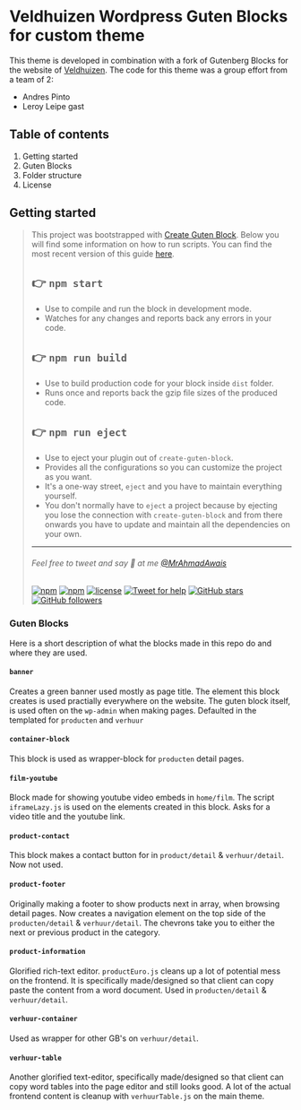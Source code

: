 # Veldhuizen Wordpress Guten Blocks for custom theme
This theme is developed in combination with a fork of Gutenberg Blocks for the website of [Veldhuizen](https://veldhuizen.nl). The code for this theme was a group effort from a team of 2:
* Andres Pinto
* Leroy Leipe gast


## Table of contents
1. Getting started
2. Guten Blocks
3. Folder structure
4. License


## Getting started
> 
> This project was bootstrapped with [Create Guten Block](https://github.com/ahmadawais/create-guten-block).
> Below you will find some information on how to run scripts.
>You can find the most recent version of this guide [here](https://github.com/ahmadawais/create-guten-block).
> 
> ## 👉  `npm start`
> - Use to compile and run the block in development mode.
> - Watches for any changes and reports back any errors in your code.
> 
> ## 👉  `npm run build`
> - Use to build production code for your block inside `dist` folder.
> - Runs once and reports back the gzip file sizes of the produced code.
> 
> ## 👉  `npm run eject`
> - Use to eject your plugin out of `create-guten-block`.
> - Provides all the configurations so you can customize the project as you want.
> - It's a one-way street, `eject` and you have to maintain everything yourself.
> - You don't normally have to `eject` a project because by ejecting you lose the connection with `create-guten-block` and from there onwards you have to update and maintain all the dependencies on your own.
> 
> ---
> 
> ###### Feel free to tweet and say 👋 at me [@MrAhmadAwais](https://twitter.com/mrahmadawais/)
> 
> [![npm](https://img.shields.io/npm/v/create-guten-block.svg?style=flat-square)](https://www.npmjs.com/package/create-guten-block) [![npm](https://img.shields.io/npm/dt/create-guten-block.svg?style=flat-square&label=downloads)](https://www.npmjs.com/package/create-guten-block)  [![license](https://img.shields.io/github/license/mashape/apistatus.svg?style=flat-square)](https://github.com/ahmadawais/create-guten-block) [![Tweet for help](https://img.shields.io/twitter/follow/mrahmadawais.svg?style=social&label=Tweet%20@MrAhmadAwais)](https://twitter.com/mrahmadawais/) [![GitHub stars](https://img.shields.io/github/stars/ahmadawais/create-guten-block.svg?style=social&label=Stars)](https://github.com/ahmadawais/create-guten-block/stargazers) [![GitHub followers](https://img.shields.io/github/followers/ahmadawais.svg?style=social&label=Follow)](https://github.com/ahmadawais?tab=followers)

### Guten Blocks
Here is a short description of what the blocks made in this repo do and where they are used.

#### `banner`
Creates a green banner used mostly as page title. The element this block creates is used practially everywhere on the website. The guten block itself, is used often on the `wp-admin` when making pages. Defaulted in the templated for `producten` and `verhuur`

#### `container-block`
This block is used as wrapper-block for `producten` detail pages.

#### `film-youtube`
Block made for showing youtube video embeds in `home/film`. The script `iframeLazy.js` is used on the elements created in this block. 
Asks for a video title and the youtube link. 

#### `product-contact`
This block makes a contact button for in `product/detail` & `verhuur/detail`. Now not used.

#### `product-footer`
Originally making a footer to show products next in array, when browsing detail pages. Now creates a navigation element on the top side of the `producten/detail` & `verhuur/detail`. The chevrons take you to either the next or previous product in the category.

#### `product-information`
Glorified rich-text editor. `productEuro.js` cleans up a lot of potential mess on the frontend. It is specifically made/designed so that client can copy paste the content from a word document. Used in `producten/detail` & `verhuur/detail`.

#### `verhuur-container`
Used as wrapper for other GB's on `verhuur/detail`.

#### `verhuur-table`
Another glorified text-editor, specifically made/designed so that client can copy word tables into the page editor and still looks good. A lot of the actual frontend content is cleanup with `verhuurTable.js` on the main theme.